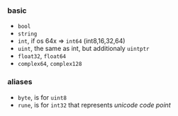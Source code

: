 ### basic
- `bool`
- `string`
- `int`, if os 64x => `int64` (int8,16,32,64)
- `uint`, the same as int, but additionaly `uintptr`
- `float32`, `float64`
- `complex64`, `complex128`

### aliases
- `byte`, is for `uint8`
- `rune`, is for `int32` that represents _unicode code point_
